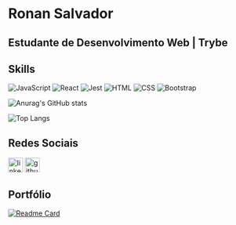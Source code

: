 # Ronan Salvador

## Estudante de Desenvolvimento Web | Trybe

## Skills

![JavaScript](https://img.shields.io/badge/JavaScript-323330?style=for-the-badge&logo=javascript&logoColor=F7DF1E)
![React](https://img.shields.io/badge/React-20232A?style=for-the-badge&logo=react&logoColor=61DAFB)
![Jest](https://img.shields.io/badge/Jest-C21325?style=for-the-badge&logo=jest&logoColor=white)
![HTML](https://img.shields.io/badge/HTML5-E34F26?style=for-the-badge&logo=html5&logoColor=white)
![CSS](https://img.shields.io/badge/CSS3-1572B6?style=for-the-badge&logo=css3&logoColor=white)
![Bootstrap](https://img.shields.io/badge/Bootstrap-563D7C?style=for-the-badge&logo=bootstrap&logoColor=white)
<!-- ![TestingLibrary](https://user-images.githubusercontent.com/97676490/166706217-96695117-0271-4e7b-99f7-0642ec5f8d83.png) -->

![Anurag's GitHub stats](https://github-readme-stats.vercel.app/api?username=ronansalvador&show_icons=true&theme=radical)

![Top Langs](https://github-readme-stats.vercel.app/api/top-langs/?username=ronansalvador&layout=compact&theme=radical)

## Redes Sociais
[<img src="https://img.shields.io/badge/LinkedIn-0077B5?style=for-the-badge&logo=linkedin&logoColor=white" alt="linkedin" height='30'>](https://www.linkedin.com/in/ronansalvador/)
[<img src="https://img.shields.io/badge/GitHub-100000?style=for-the-badge&logo=github&logoColor=white" alt="github" height='30'>](https://github.com/ronansalvador)


## Portfólio
[![Readme Card](https://github-readme-stats.vercel.app/api/pin/?username=ronansalvador&repo=ronansalvador.github.io&theme=radical)](https://ronansalvador.github.io/)
